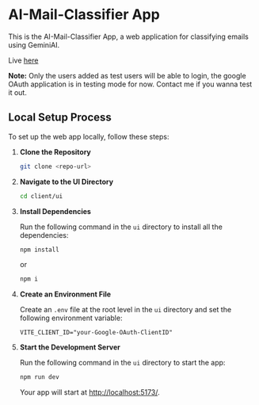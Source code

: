 # AI-Mail-Classifier App

This is the AI-Mail-Classifier App, a web application for classifying emails using GeminiAI.

Live [here](https://ai-mail-classifier.netlify.ap)

**Note:** Only the users added as test users will be able to login, the google OAuth application is in testing mode for now. Contact me if you wanna test it out.

## Local Setup Process

To set up the web app locally, follow these steps:

1. **Clone the Repository**

   ```bash
   git clone <repo-url>
   ```

2. **Navigate to the UI Directory**

    ```bash
    cd client/ui
    ```

3. **Install Dependencies**

   Run the following command in the `ui` directory to install all the dependencies:

    ```bash
    npm install
    ```
    or
     ```bash
    npm i
    ```

4. **Create an Environment File**

    Create an `.env` file at the root level in the `ui` directory and set the following environment variable:

    ```env
    VITE_CLIENT_ID="your-Google-OAuth-ClientID"
    ```

5. **Start the Development Server**

    Run the following command in the `ui` directory to start the app:

    ```bash
    npm run dev
    ```
    Your app will start at [http://localhost:5173/](http://localhost:5173/).